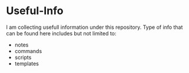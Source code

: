 # Useful-Info
I am collecting usefull information under this repository. Type of info that can be found here includes but not limited to:
<ul>
<li> notes</li>
<li> commands</li>
<li> scripts</li>
<li> templates</li>
</ul>
